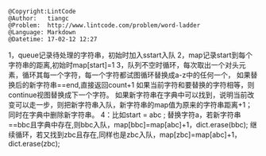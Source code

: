 ```
@Copyright:LintCode
@Author:   tiangc
@Problem:  http://www.lintcode.com/problem/word-ladder
@Language: Markdown
@Datetime: 17-02-12 12:27
```

1，queue记录待处理的字符串，初始时加入sstart入队
2，map记录start到每个字符串的距离,初始时map[start]=1
3，队列不空时循环，每次取出一个对头元素，循环其每一个字符，每一个字符都试图循环替换成a-z中的任何一个，
	如果替换后的新字符串==end,直接返回count+1
	如果当前字符和要替换的字符相等，则continue视图替换成下一个字符。
	如果新字符串在字典中可以找到，说明当前改变可以走一步，则把新字符串入队，新字符串的map值为原来的字符串距离+1；同时在字典中删除新字符串。
4：比如start = abc ;
	替换字符a，若新字符串==bbc且字典中存在,则bbc入队，map[bbc]=map[abc]+1，dict.erase(bbc);
	继续循环，若又找到zbc且存在,同样也是zbc入队，map[zbc]=map[abc]+1，dict.erase(zbc);